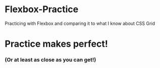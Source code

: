 # Flexbox-Practice
Practicing with Flexbox and comparing it to what I know about CSS Grid

<h1>Practice makes perfect!</h1>
<h3>(Or at least as close as you can get!)</h3>
